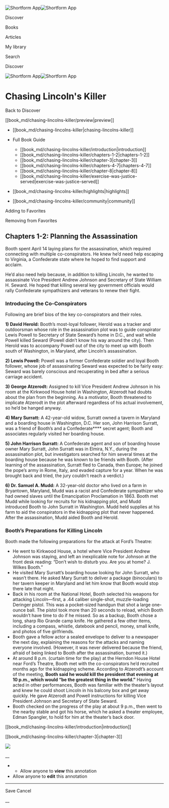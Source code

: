 ![Shortform App](/img/logo.36a2399e.svg)![Shortform App](/img/logo-dark.70c1b072.svg)

Discover

Books

Articles

My library

Search

Discover

![Shortform App](/img/logo.36a2399e.svg)![Shortform App](/img/logo-dark.70c1b072.svg)

# Chasing Lincoln's Killer

Back to Discover

[[book_md/chasing-lincolns-killer/preview|preview]]

  * [[book_md/chasing-lincolns-killer|chasing-lincolns-killer]]
  * Full Book Guide

    * [[book_md/chasing-lincolns-killer/introduction|introduction]]
    * [[book_md/chasing-lincolns-killer/chapters-1-2|chapters-1-2]]
    * [[book_md/chasing-lincolns-killer/chapter-3|chapter-3]]
    * [[book_md/chasing-lincolns-killer/chapters-4-7|chapters-4-7]]
    * [[book_md/chasing-lincolns-killer/chapter-8|chapter-8]]
    * [[book_md/chasing-lincolns-killer/exercise-was-justice-served|exercise-was-justice-served]]
  * [[book_md/chasing-lincolns-killer/highlights|highlights]]
  * [[book_md/chasing-lincolns-killer/community|community]]



Adding to Favorites 

Removing from Favorites 

## Chapters 1-2: Planning the Assassination

Booth spent April 14 laying plans for the assassination, which required connecting with multiple co-conspirators. He knew he’d need help escaping to Virginia, a Confederate state where he hoped to find support and acclaim.

He’d also need help because, in addition to killing Lincoln, he wanted to assassinate Vice President Andrew Johnson and Secretary of State William H. Seward. He hoped that killing several key government officials would rally Confederate sympathizers and veterans to renew their fight.

### Introducing the Co-Conspirators

Following are brief bios of the key co-conspirators and their roles.

**1) David Herold:** Booth’s most-loyal follower, Herold was a tracker and outdoorsman whose role in the assassination plot was to guide conspirator Lewis Powell to Secretary of State Seward’s home in D.C., and wait while Powell killed Seward (Powell didn’t know his way around the city). Then Herold was to accompany Powell out of the city to meet up with Booth south of Washington, in Maryland, after Lincoln’s assassination.

**2) Lewis Powell:** Powell was a former Confederate soldier and loyal Booth follower, whose job of assassinating Seward was expected to be fairly easy: Seward was barely conscious and recuperating in bed after a serious carriage accident.

**3) George Atzerodt:** Assigned to kill Vice President Andrew Johnson in his room at the Kirkwood House hotel in Washington, Atzerodt had doubts about the plan from the beginning. As a motivator, Booth threatened to implicate Atzerodt in the plot afterward regardless of his actual involvement, so he’d be hanged anyway.

**4) Mary Surratt:** A 42-year-old widow, Surratt owned a tavern in Maryland and a boarding house in Washington, D.C. Her son, John Harrison Surratt, was a friend of Booth’s and a Confederate**** secret agent; Booth and associates regularly visited her boarding house.

**5) John Harrison Surratt:** A Confederate agent and son of boarding house owner Mary Surratt, John Surratt was in Elmira, N.Y., during the assassination plot, but investigators searched for him several times at the boarding house because he was known to be friends with Booth. (After learning of the assassination, Surratt fled to Canada, then Europe; he joined the pope’s army in Rome, Italy, and evaded capture for a year. When he was brought back and tried, the jury couldn’t reach a verdict.)

**6) Dr. Samuel A. Mudd:** A 32-year-old doctor who lived on a farm in Bryantown, Maryland, Mudd was a racist and Confederate sympathizer who had owned slaves until the Emancipation Proclamation in 1863. Booth met Mudd while looking for recruits for his kidnapping plot, and Mudd introduced Booth to John Surratt in Washington. Mudd held supplies at his farm to aid the conspirators in the kidnapping plot that never happened. After the assassination, Mudd aided Booth and Herold.

### Booth’s Preparations for Killing Lincoln

Booth made the following preparations for the attack at Ford’s Theatre:

  * He went to Kirkwood House, a hotel where Vice President Andrew Johnson was staying, and left an inexplicable note for Johnson at the front desk reading: “Don’t wish to disturb you. Are you at home? J. Wilkes Booth.”
  * He visited Mary Surratt’s boarding house looking for John Surratt, who wasn’t there. He asked Mary Surratt to deliver a package (binoculars) to her tavern keeper in Maryland and let him know that Booth would stop there late that night.
  * Back in his room at the National Hotel, Booth selected his weapons for attacking Lincoln—first, a .44 caliber single-shot, muzzle-loading Deringer pistol. This was a pocket-sized handgun that shot a large one-ounce ball. The pistol took more than 20 seconds to reload, which Booth wouldn’t have time to do if he missed. So as a backup, Booth chose a long, sharp Rio Grande camp knife. He gathered a few other items, including a compass, whistle, datebook and pencil, money, small knife, and photos of five girlfriends.
  * Booth gave a fellow actor a sealed envelope to deliver to a newspaper the next day, explaining the reasons for the attacks and naming everyone involved. (However, it was never delivered because the friend, afraid of being linked to Booth after the assassination, burned it.)
  * At around 8 p.m. (curtain time for the play) at the Herndon House Hotel near Ford’s Theatre, Booth met with the co-conspirators he’d recruited months ago for the kidnapping scheme. According to Atzerodt’s account of the meeting, **Booth said he would kill the president that evening at 10 p.m., which would “be the greatest thing in the world.”** Having acted in other performances, Booth was familiar with the theater’s layout and knew he could shoot Lincoln in his balcony box and get away quickly. He gave Atzerodt and Powell instructions for killing Vice President Johnson and Secretary of State Seward.
  * Booth checked on the progress of the play at about 9 p.m., then went to the nearby stable and got his horse, which he asked a theater employee, Edman Spangler, to hold for him at the theater’s back door.



[[book_md/chasing-lincolns-killer/introduction|introduction]]

[[book_md/chasing-lincolns-killer/chapter-3|chapter-3]]

![](https://bat.bing.com/action/0?ti=56018282&Ver=2&mid=add2eabc-1cbe-4311-a072-89a2d3313d75&sid=49fff5b0636c11eeb9c611038afc8668&vid=4a005010636c11ee80c703d4c4a7acd5&vids=0&msclkid=N&pi=0&lg=en-US&sw=800&sh=600&sc=24&nwd=1&tl=Shortform%20%7C%20Book&p=https%3A%2F%2Fwww.shortform.com%2Fapp%2Fbook%2Fchasing-lincolns-killer%2Fchapters-1-2&r=&lt=421&evt=pageLoad&sv=1&rn=504202)

__

  *   * Allow anyone to **view** this annotation
  * Allow anyone to **edit** this annotation



* * *

Save Cancel

__



